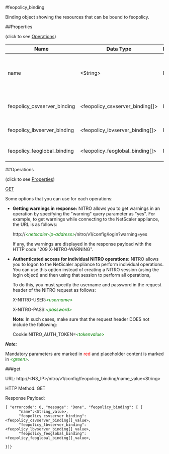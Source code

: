 #feopolicy_binding

Binding object showing the resources that can be bound to feopolicy.


##Properties 
<span>(click to see [Operations](#operations))</span>


<table><thead><tr><th>Name</th><th> Data Type</th><th> Permissions</th><th>Description</th></tr></thead><tbody><tr><td>name</td><td>&lt;String></td><td>Read-write</td><td>The name of the front end optimization policy.&lt;br>Minimum length = 1</td><tr><tr><td>feopolicy_csvserver_binding</td><td>&lt;feopolicy_csvserver_binding[]></td><td>Read-only</td><td>csvserver that can be bound to feopolicy.</td><tr><tr><td>feopolicy_lbvserver_binding</td><td>&lt;feopolicy_lbvserver_binding[]></td><td>Read-only</td><td>lbvserver that can be bound to feopolicy.</td><tr><tr><td>feopolicy_feoglobal_binding</td><td>&lt;feopolicy_feoglobal_binding[]></td><td>Read-only</td><td>feoglobal that can be bound to feopolicy.</td><tr></tbody></table>
##Operations 
<span>(click to see [Properties](#properties))</span>


[GET](#get)


Some options that you can use for each operations:
<ul><li><p><b>Getting warnings in response:</b> NITRO allows you to get warnings in an operation by specifying the "warning" query parameter as "yes". For example, to get warnings while connecting to the NetScaler appliance, the URL is as follows:</p><p>http://<span style="color:green;font-style:italic;">&lt;netscaler-ip-address&gt;</span>/nitro/v1/config/login?warning=yes</p><p>If any, the warnings are displayed in the response payload with the HTTP code "209 X-NITRO-WARNING".</p></li><li><p><b>Authenticated access for individual NITRO operations:</b> NITRO allows you to logon to the NetScaler appliance to perform individual operations. You can use this option instead of creating a NITRO session (using the login object) and then using that session to perform all operations,</p><p>To do this, you must specify the username and password in the request header of the NITRO request as follows:</p><p>X-NITRO-USER:<span style="color:green;font-style:italic;">&lt;username&gt;</span></p><p>X-NITRO-PASS:<span style="color:green;font-style:italic;">&lt;password&gt;</span></p><p><b>Note:</b> In such cases, make sure that the request header DOES not include the following:</p><p>Cookie:NITRO_AUTH_TOKEN=<span style="color:green;font-style:italic;">&lt;tokenvalue&gt;</span></p></li></ul>



***Note:*** 
Mandatory parameters are marked in <span style="color:#FF0000;">red</span> and placeholder content is marked in <span style="color:green;font-style:italic">&lt;green&gt;</span>.

###get



URL: http://&lt;NS_IP&gt;/nitro/v1/config/feopolicy_binding/name_value&lt;String&gt;
HTTP Method: GET
Response Payload: ```{ "errorcode": 0, "message": "Done", "feopolicy_binding": [ {      "name":<String_value>,      "feopolicy_csvserver_binding":<feopolicy_csvserver_binding[]_value>,      "feopolicy_lbvserver_binding":<feopolicy_lbvserver_binding[]_value>,      "feopolicy_feoglobal_binding":<feopolicy_feoglobal_binding[]_value>,}]}```



